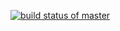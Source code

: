 [![build status of master](https://travis-ci.org/HeliPatel98/Triangle567.svg?branch=master)](https://travis-ci.org/HeliPatel98/Triangle567)
